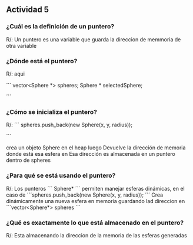 ## Actividad 5
### ¿Cuál es la definición de un puntero?
R/: Un puntero es una variable que guarda la direccion de memmoria de otra variable 

### ¿Dónde está el puntero?
R/: aqui 

´´´
vector<Sphere *> spheres;
Sphere * selectedSphere;

´´´

### ¿Cómo se inicializa el puntero?
R/: 
´´´
spheres.push_back(new Sphere(x, y, radius));

´´´

crea un objeto Sphere en el heap luego Devuelve la dirección de memoria donde está esa esfera en Esa dirección es almacenada en un puntero dentro de spheres


### ¿Para qué se está usando el puntero?
R/: Los punteros ´´´ Sphere* ´´´ permiten manejar esferas dinámicas, en el caso de ´´´spheres.push_back(new Sphere(x, y, radius)); ´´´ Crea dinámicamente una nueva esfera en memoria guardando lad direccion en ´´´vector<Sphere*> spheres ´´´


### ¿Qué es exactamente lo que está almacenado en el puntero?
R/: Esta almacenando la direccion de la memoria de las esferas generadas
